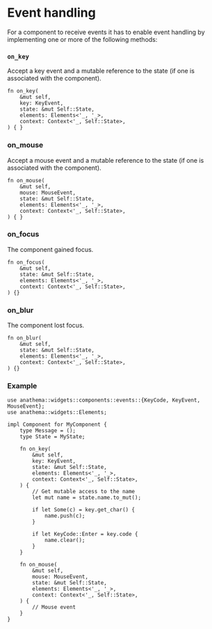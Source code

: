 # Event handling

For a component to receive events it has to enable event handling by
implementing one or more of the following methods:

### `on_key`

Accept a key event and a mutable reference to the state (if one is
associated with the component).

```rust,ignore
fn on_key(
    &mut self,
    key: KeyEvent,
    state: &mut Self::State,
    elements: Elements<'_, '_>,
    context: Context<'_, Self::State>,
) { }
```

### on_mouse

Accept a mouse event and a mutable reference to the state (if one is
associated with the component).

```rust,ignore
fn on_mouse(
    &mut self,
    mouse: MouseEvent,
    state: &mut Self::State,
    elements: Elements<'_, '_>,
    context: Context<'_, Self::State>,
) { }
```

### on_focus

The component gained focus.

```rust,ignore
fn on_focus(
    &mut self, 
    state: &mut Self::State, 
    elements: Elements<'_, '_>,
    context: Context<'_, Self::State>,
) {}
```

### on_blur

The component lost focus.

```rust,ignore
fn on_blur(
    &mut self, 
    state: &mut Self::State, 
    elements: Elements<'_, '_>,
    context: Context<'_, Self::State>,
) {}
```

### Example

```rust,ignore
use anathema::widgets::components::events::{KeyCode, KeyEvent, MouseEvent};
use anathema::widgets::Elements;

impl Component for MyComponent {
    type Message = ();
    type State = MyState;

    fn on_key(
        &mut self,
        key: KeyEvent,
        state: &mut Self::State,
        elements: Elements<'_, '_>,
        context: Context<'_, Self::State>,
    ) {
        // Get mutable access to the name
        let mut name = state.name.to_mut();

        if let Some(c) = key.get_char() {
            name.push(c);
        }

        if let KeyCode::Enter = key.code {
            name.clear();
        }
    }

    fn on_mouse(
        &mut self,
        mouse: MouseEvent,
        state: &mut Self::State,
        elements: Elements<'_, '_>,
        context: Context<'_, Self::State>,
    ) {
        // Mouse event
    }
}
```
